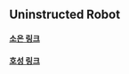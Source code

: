 ## Uninstructed Robot

#### [소은 링크](https://github.com/choibigo/uninstructed_robot/blob/main/docs/md/hosung.md)

#### [호성 링크](https://github.com/choibigo/uninstructed_robot/blob/main/docs/md/soeugn.md)